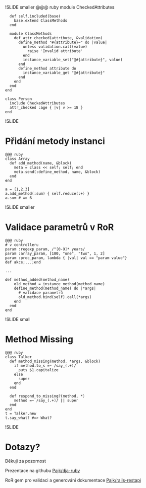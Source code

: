 !SLIDE smaller
    @@@ ruby
    module CheckedAttributes
      
      def self.included(base)
        base.extend ClassMethods
      end
      
      module ClassMethods
        def attr_checked(attribute, &validation)
          define_method "#{attribute}=" do |value|
            unless validation.call(value)
              raise 'Invalid attribute'
            end
            instance_variable_set("@#{attribute}", value)
          end
          define_method attribute do
            instance_variable_get "@#{attribute}"
          end
        end
      end
    end
    
    class Person
      include CheckedAttributes
      attr_checked :age { |v| v >= 18 }
    end
    
!SLIDE
# Přidání metody instanci #

    @@@ ruby
    class Array
      def add_method(name, &block)
        meta = class << self; self; end
        meta.send(:define_method, name, &block)
      end
    end
    
    a = [1,2,3]
    a.add_method(:sum) { self.reduce(:+) }
    a.sum # => 6

    
!SLIDE smaller
# Validace parametrů v RoR #
    @@@ ruby
    # v controlleru
    param :regexp_param, /^[0-9]* years/
    param :array_param, [100, "one", "two", 1, 2]
    param :proc_param, lambda { |val| val == "param value"}
    def akce;...;end
    
    ...
    
    def method_added(method_name)
        old_method = instance_method(method_name) 
        define_method(method_name) do |*args|
          # validace parametrů
          old_method.bind(self).call(*args)
        end
      end
    end

!SLIDE small
# Method Missing #
    @@@ ruby
    class Talker
      def method_missing(method, *args, &block)
        if method.to_s =~ /say_(.+)/
          puts $1.capitalize
        else
          super
        end
      end
    
      def respond_to_missing?(method, *)
        method =~ /say_(.+)/ || super
      end
    end
    t = Talker.new
    t.say_what? #=> What?
    
    
!SLIDE
# Dotazy? #

Děkuji za pozornost

Prezentace na githubu [Pajk/dja-ruby](https://github.com/Pajk/dja-ruby)

RoR gem pro validaci a generování dokumentace [Pajk/rails-restapi](https://github.com/Pajk/rails-restapi)